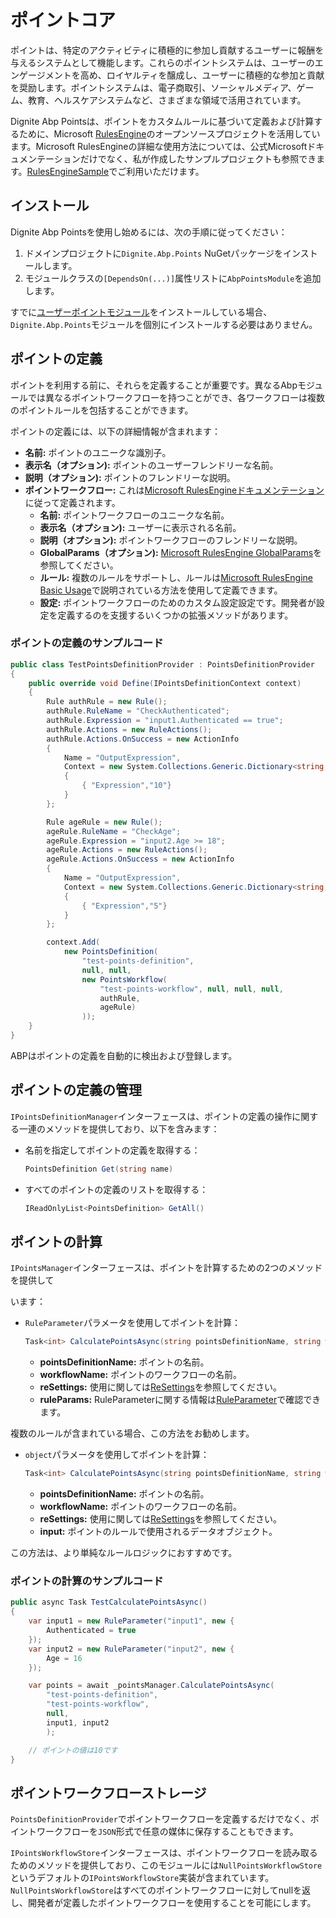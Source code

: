 # ポイントコア

ポイントは、特定のアクティビティに積極的に参加し貢献するユーザーに報酬を与えるシステムとして機能します。これらのポイントシステムは、ユーザーのエンゲージメントを高め、ロイヤルティを醸成し、ユーザーに積極的な参加と貢献を奨励します。ポイントシステムは、電子商取引、ソーシャルメディア、ゲーム、教育、ヘルスケアシステムなど、さまざまな領域で活用されています。

Dignite Abp Pointsは、ポイントをカスタムルールに基づいて定義および計算するために、Microsoft [RulesEngine](https://github.com/microsoft/RulesEngine)のオープンソースプロジェクトを活用しています。Microsoft RulesEngineの詳細な使用方法については、公式Microsoftドキュメンテーションだけでなく、私が作成したサンプルプロジェクトも参照できます。[RulesEngineSample](https://github.com/duguankui/code-samples/tree/main/RulesEngineSample)でご利用いただけます。

## インストール

Dignite Abp Pointsを使用し始めるには、次の手順に従ってください：

1. ドメインプロジェクトに`Dignite.Abp.Points` NuGetパッケージをインストールします。
2. モジュールクラスの`[DependsOn(...)]`属性リストに`AbpPointsModule`を追加します。

すでに[ユーザーポイントモジュール](User-Points.md)をインストールしている場合、`Dignite.Abp.Points`モジュールを個別にインストールする必要はありません。

## ポイントの定義

ポイントを利用する前に、それらを定義することが重要です。異なるAbpモジュールでは異なるポイントワークフローを持つことができ、各ワークフローは複数のポイントルールを包括することができます。

ポイントの定義には、以下の詳細情報が含まれます：

- **名前:** ポイントのユニークな識別子。
- **表示名（オプション):** ポイントのユーザーフレンドリーな名前。
- **説明（オプション):** ポイントのフレンドリーな説明。
- **ポイントワークフロー:** これは[Microsoft RulesEngineドキュメンテーション](https://github.com/microsoft/RulesEngine)に従って定義されます。
  - **名前:** ポイントワークフローのユニークな名前。
  - **表示名（オプション):** ユーザーに表示される名前。
  - **説明（オプション):** ポイントワークフローのフレンドリーな説明。
  - **GlobalParams（オプション):** [Microsoft RulesEngine GlobalParams](https://github.com/microsoft/RulesEngine/blob/main/docs/index.md#globalparams)を参照してください。
  - **ルール:** 複数のルールをサポートし、ルールは[Microsoft RulesEngine Basic Usage](https://github.com/microsoft/RulesEngine/blob/main/docs/index.md#basic-usage)で説明されている方法を使用して定義できます。
  - **設定:** ポイントワークフローのためのカスタム設定設定です。開発者が設定を定義するのを支援するいくつかの拡張メソッドがあります。

### ポイントの定義のサンプルコード

```csharp
public class TestPointsDefinitionProvider : PointsDefinitionProvider
{
    public override void Define(IPointsDefinitionContext context)
    {
        Rule authRule = new Rule();
        authRule.RuleName = "CheckAuthenticated";
        authRule.Expression = "input1.Authenticated == true";
        authRule.Actions = new RuleActions();
        authRule.Actions.OnSuccess = new ActionInfo
        {
            Name = "OutputExpression",
            Context = new System.Collections.Generic.Dictionary<string, object>
            {
                { "Expression","10"}
            }
        };

        Rule ageRule = new Rule();
        ageRule.RuleName = "CheckAge";
        ageRule.Expression = "input2.Age >= 18";
        ageRule.Actions = new RuleActions();
        ageRule.Actions.OnSuccess = new ActionInfo
        {
            Name = "OutputExpression",
            Context = new System.Collections.Generic.Dictionary<string, object>
            {
                { "Expression","5"}
            }
        };

        context.Add(
            new PointsDefinition(
                "test-points-definition", 
                null, null, 
                new PointsWorkflow(
                    "test-points-workflow", null, null, null, 
                    authRule, 
                    ageRule)
                ));
    }
}
```

ABPはポイントの定義を自動的に検出および登録します。

## ポイントの定義の管理

`IPointsDefinitionManager`インターフェースは、ポイントの定義の操作に関する一連のメソッドを提供しており、以下を含みます：

- 名前を指定してポイントの定義を取得する：

  ```csharp
  PointsDefinition Get(string name)
  ```

- すべてのポイントの定義のリストを取得する：

  ```csharp
  IReadOnlyList<PointsDefinition> GetAll()
  ```

## ポイントの計算

`IPointsManager`インターフェースは、ポイントを計算するための2つのメソッドを提供して

います：

- `RuleParameter`パラメータを使用してポイントを計算：

  ```csharp
  Task<int> CalculatePointsAsync(string pointsDefinitionName, string workflowName, ReSettings reSettings = null, params RuleParameter[] ruleParams)
  ```
  
  - **pointsDefinitionName:** ポイントの名前。
  - **workflowName:** ポイントのワークフローの名前。
  - **reSettings:** 使用に関しては[ReSettings](https://github.com/microsoft/RulesEngine/wiki/Getting-Started#resettings)を参照してください。
  - **ruleParams:** RuleParameterに関する情報は[RuleParameter](https://github.com/microsoft/RulesEngine/wiki/Getting-Started#ruleparameter)で確認できます。

複数のルールが含まれている場合、この方法をお勧めします。

- `object`パラメータを使用してポイントを計算：

  ```csharp
  Task<int> CalculatePointsAsync(string pointsDefinitionName, string workflowName, ReSettings reSettings = null, object input = null)
  ```
  
  - **pointsDefinitionName:** ポイントの名前。
  - **workflowName:** ポイントのワークフローの名前。
  - **reSettings:** 使用に関しては[ReSettings](https://github.com/microsoft/RulesEngine/wiki/Getting-Started#resettings)を参照してください。
  - **input:** ポイントのルールで使用されるデータオブジェクト。

この方法は、より単純なルールロジックにおすすめです。

### ポイントの計算のサンプルコード

```csharp
public async Task TestCalculatePointsAsync()
{
    var input1 = new RuleParameter("input1", new {
        Authenticated = true
    });
    var input2 = new RuleParameter("input2", new {
        Age = 16
    });

    var points = await _pointsManager.CalculatePointsAsync(
        "test-points-definition", 
        "test-points-workflow", 
        null,
        input1, input2
        );

    // ポイントの値は10です
}

```

## ポイントワークフローストレージ

`PointsDefinitionProvider`でポイントワークフローを定義するだけでなく、ポイントワークフローを`JSON`形式で任意の媒体に保存することもできます。

`IPointsWorkflowStore`インターフェースは、ポイントワークフローを読み取るためのメソッドを提供しており、このモジュールには`NullPointsWorkflowStore`というデフォルトの`IPointsWorkflowStore`実装が含まれています。`NullPointsWorkflowStore`はすべてのポイントワークフローに対してnullを返し、開発者が定義したポイントワークフローを使用することを可能にします。

